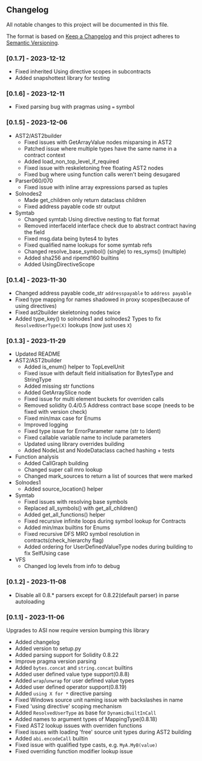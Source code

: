 
## Changelog
All notable changes to this project will be documented in this file.
 
The format is based on [Keep a Changelog](http://keepachangelog.com/)
and this project adheres to [Semantic Versioning](http://semver.org/).

### [0.1.7] - 2023-12-12
 - Fixed inherited Using directive scopes in subcontracts
 - Added snapshottest library for testing

### [0.1.6] - 2023-12-11
 - Fixed parsing bug with pragmas using `=` symbol

### [0.1.5] - 2023-12-06

 - AST2/AST2builder
   - Fixed issues with GetArrayValue nodes misparsing in AST2
   - Patched issue where multiple types have the same name in a contract context
   - Added load_non_top_level_if_required
   - Fixed issue with reskeletoning free floating AST2 nodes
   - Fixed bug where using function calls weren't being desugared
 - Parser060/070
   - Fixed issue with inline array expressions parsed as tuples
 - Solnodes2
   - Made get_children only return dataclass children
   - Fixed address payable code str output
- Symtab
  - Changed symtab Using directive nesting to flat format
  - Removed interfaceId interface check due to abstract contract having the field
  - Fixed msg.data being bytes4 to bytes
  - Fixed qualified name lookups for some symtab refs
  - Changed resolve_base_symbol() (single) to res_syms() (multiple)
  - Added sha256 and ripemd160 builtins
  - Added UsingDirectiveScope

### [0.1.4] - 2023-11-30
 - Changed address payable code_str `addresspayable` to `address payable`
 - Fixed type mapping for names shadowed in proxy scopes(because of using directives)
 - Fixed ast2builder skeletoning nodes twice
 - Added type_key() to solnodes1 and solnodes2 Types to fix `ResolvedUserType(X)` lookups (now just uses `X`)

### [0.1.3] - 2023-11-29
 - Updated README
 - AST2/AST2builder
   - Added is_enum() helper to TopLevelUnit
   - Fixed issue with default field initialisation for BytesType and StringType
   - Added missing str functions
   - Added GetArraySlice node
   - Fixed issue for multi element buckets for overriden calls
   - Removed solidity 0.4/0.5 Address contract base scope (needs to be fixed with version check)
   - Fixed min/max case for Enums
   - Improved logging
   - Fixed type issue for ErrorParameter name (str to Ident)
   - Fixed callable variable name to include parameters
   - Updated using library overrides building
   - Added NodeList and NodeDataclass cached hashing + tests
 - Function analysis
   - Added CallGraph building
   - Changed super call mro lookup
   - Changed mark_sources to return a list of sources that were marked
 - Solnodes1
   - Added source_location() helper
 - Symtab
   - Fixed issues with resolving base symbols
   - Replaced all_symbols() with get_all_children()
   - Added get_all_functions() helper
   - Fixed recursive infinite loops during symbol lookup for Contracts
   - Added min/max builtins for Enums
   - Fixed recursive DFS MRO symbol resolution in contracts(check_hierarchy flag)
   - Added ordering for UserDefinedValueType nodes during building to fix SelfUsing case
 - VFS
   - Changed log levels from info to debug

### [0.1.2] - 2023-11-08
- Disable all 0.8.* parsers except for 0.8.22(default parser) in parse autoloading

### [0.1.1] - 2023-11-06

Upgrades to ASI now require version bumping this library 

- Added changelog
- Added version to setup.py
- Added parsing support for Solidity 0.8.22
- Improve pragma version parsing
- Added `bytes.concat` and `string.concat` builtins
- Added user defined value type support(0.8.8)
- Added `wrap`/`unwrap` for user defined value types
- Added user defined operator support(0.8.19)
- Added `using X for *` directive parsing
- Fixed Windows source unit naming issue with backslashes in name
- Fixed 'using directive' scoping mechanism
- Added `ResolvedUserType` as base for `DynamicBuiltInCall`
- Added names to argument types of MappingType(0.8.18)
- Fixed AST2 lookup issues with overriden functions
- Fixed issues with loading 'free' source unit types during AST2 building
- Added `abi.encodeCall` builtin
- Fixed issue with qualified type casts, e.g. `MyA.MyB(value)`
- Fixed overriding function modifier lookup issue